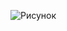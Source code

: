 ![Рисунок](https://user-images.githubusercontent.com/71172186/96717271-dbee5900-13ae-11eb-92b8-007707134bca.jpg)
